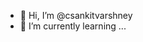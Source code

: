 - 👋 Hi, I’m @csankitvarshney
- 🌱 I’m currently learning ...
<!---
csankitvarshney/csankitvarshney is a ✨ special ✨ repository because its `README.md` (this file) appears on your GitHub profile.
You can click the Preview link to take a look at your changes.
--->
